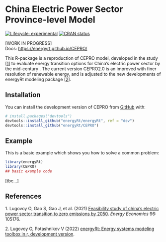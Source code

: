 
<!-- README.md is generated from README.Rmd. Please edit that file -->

# China Electric Power Sector Province-level Model

<!-- badges: start -->

[![Lifecycle:
experimental](https://img.shields.io/badge/lifecycle-experimental-orange.svg)](https://lifecycle.r-lib.org/articles/stages.html#experimental)
[![CRAN
status](https://www.r-pkg.org/badges/version/CEPRO)](https://CRAN.R-project.org/package=CEPRO)
<!-- badges: end -->

<div class="warning">

\[WORK IN PROGRESS\]  
Docs: <https://energyrt.github.io/CEPRO/>

</div>

This R-package is a reproduction of CEPRO model, developed in the study
\[[1](#ref-LUGOVOY2021105176)\] to evaluate energy transition options
for China’s electric power sector by the mid-century . The current
version CEPRO2.0 is an improved with finer resolution of renewable
energy, and is adjusted to the new developments of energyRt modeling
package \[[2](#ref-energyRt)\].

## Installation

You can install the development version of CEPRO from
[GitHub](https://github.com/) with:

``` r
# install.packages("devtools")
devtools::install_github("energyRt/energyRt", ref = "dev")
devtools::install_github("energyRt/CEPRO")
```

## Example

This is a basic example which shows you how to solve a common problem:

``` r
library(energyRt)
library(CEPRO)
## basic example code
```

\[tbc…\]

## References

<div id="refs" class="references csl-bib-body">

<div id="ref-LUGOVOY2021105176" class="csl-entry">

<span class="csl-left-margin">1.
</span><span class="csl-right-inline">Lugovoy O, Gao S, Gao J, et al.
(2021) [Feasibility study of china’s electric power sector transition to
zero emissions by 2050](https://doi.org/10.1016/j.eneco.2021.105176).
*Energy Economics* 96: 105176.</span>

</div>

<div id="ref-energyRt" class="csl-entry">

<span class="csl-left-margin">2.
</span><span class="csl-right-inline">Lugovoy O, Potashnikov V (2022)
[energyRt: Energy systems modeling toolbox in r, development
version](https://github.com/energyRt/energyRt).</span>

</div>

</div>
